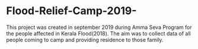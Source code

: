 # Flood-Relief-Camp-2019-
This project was created in september 2019 during Amma Seva Program for the people affected in Kerala Flood(2018). The aim was to collect data of all people coming to camp and providing residence to those family.

